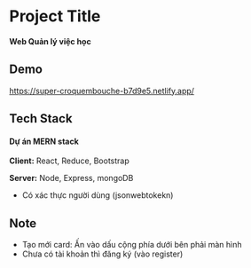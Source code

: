 
# Project Title

#### Web Quản lý việc học






## Demo

https://super-croquembouche-b7d9e5.netlify.app/




## Tech Stack
#### Dự án MERN stack

**Client:** React, Reduce, Bootstrap

**Server:** Node, Express, mongoDB 

- Có xác thực người dùng (jsonwebtokekn)


## Note

- Tạo mới card: Ấn vào dấu cộng phía dưới bên phải màn hình
- Chưa có tài khoản thì đăng ký (vào register)


